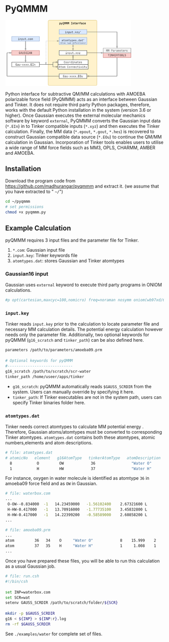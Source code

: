 PyQMMM
===

<img src="figs/PyQMMM.png" alt="drawing" width="400"/>

Python interface for subtractive QM/MM calculations with AMOEBA polarizable force field (PyQMMM) acts as an interface between Gaussian and Tinker. It does not require third party Python packages, therefore, works with the default Python installation in the system (version 3.6 or higher).  Once Gaussian executes the external molecular mechanics software by keyword `external`,  PyQMMM converts the Gaussian input data (`*.EIn`) in to Tinker compatible inputs (`*.xyz`) and then executes the Tinker calculation. Finally, the MM data (`*.epout`, `*.gout`, `*.hes`) is recovered to construct Gaussian compatible data source (`*.EOu`) to continue the QM/MM calculation in Gaussian. Incorporation of Tinker tools enables users to utilise a wide range of MM force fields such as MM3, OPLS, CHARMM, AMBER and AMOEBA. 

## Installation

Download the program code from <https://github.com/madhurangar/pyqmmm> and extract it. (we assume that you have extracted to " `~/`")

```bash
cd ~/pyqmmm
# set permissions
chmod +x pyqmmm.py
```

## Example Calculation

pyQMMM requires 3 input files and the parameter file for Tinker. 

1. `*.com`: Gaussian input file
2. `input.key`: Tinker keywords file 
3. `atomtypes.dat`: stores Gaussian and Tinker atomtypes

### Gaussian16 input
Gaussian uses `external` keyword to execute third party programs in ONIOM calculations. 

```bash
#p opt(cartesian,maxcyc=100,nomicro) freq=noraman nosymm oniom(wb97xd/6-31G*:external="/home/user/pyqmmmm/pyqmmm.py") geom=connectivity
```

### `input.key` 
Tinker reads  `input.key` prior to the calculation to locate parameter file and necessary MM calculation details. The potential energy calculation however needs only the parameter file. Additionally, two optional keywords for pyQMMM (`g16_scratch` and `tinker_path`) can be also defined here. 

```bash
parameters /path/to/parameters/amoeba09.prm

# Optional keywords for pyQMMM
#-----------------------------
g16_scratch /path/to/scratch/scr-water
tinker_path /home/useer/apps/tinker
```

- `g16_scratch`: pyQMMM automatically reads `$GAUSS_SCRDIR` from the system. Users can manually override by specifying it here.
- `tinker_path`: If Tinker executables are not in the system path, users can  specify Tinker binaries folder here. 

### `atomtypes.dat` 

Tinker needs correct atomtypes to calculate MM potential energy . Therefore, Gaussian atoms/atomtypes must be converted to corresponding Tinker atomtypes. `atomtypes.dat` contains both these atomtypes, atomic numbers,elements and atom descriptions.

```bash
# file: atomtypes.dat
# atomicNo   element   g16AtomType   tinkerAtomType   atomDescription
  8           O         OW            36                "Water O"
  1           H         HW            37                "Water H"
```

For instance, oxygen in water molecule is identified as atomtype `36` in amoeba09 force field and as `OW` in Gaussian.

```bash
# file: waterbox.com
...
 O-OW--0.834000  -1   14.23459000   -1.56102400    2.67321600 L
 H-HW-0.417000   -1   13.70916000   -1.77735100    3.45832800 L
 H-HW-0.417000   -1   14.22399200   -0.58589000    2.60858200 L
...
```

```bash
# file: amoeba09.prm
...
atom         36   34    O     "Water O"            8    15.999    2
atom         37   35    H     "Water H"            1     1.008    1
...
```

Once you have prepared these files, you will be able to run this calculation as a usual Gaussian job.

```bash
# file: run.csh
#!/bin/csh

set INP=waterbox.com
set SCR=wat
setenv GAUSS_SCRDIR /path/to/scratch/folder/${SCR}

mkdir -p $GAUSS_SCRDIR
g16 < ${INP} > ${INP:r}.log
rm -rf $GAUSS_SCRDIR
```

See `./examples/water` for complete set of files.